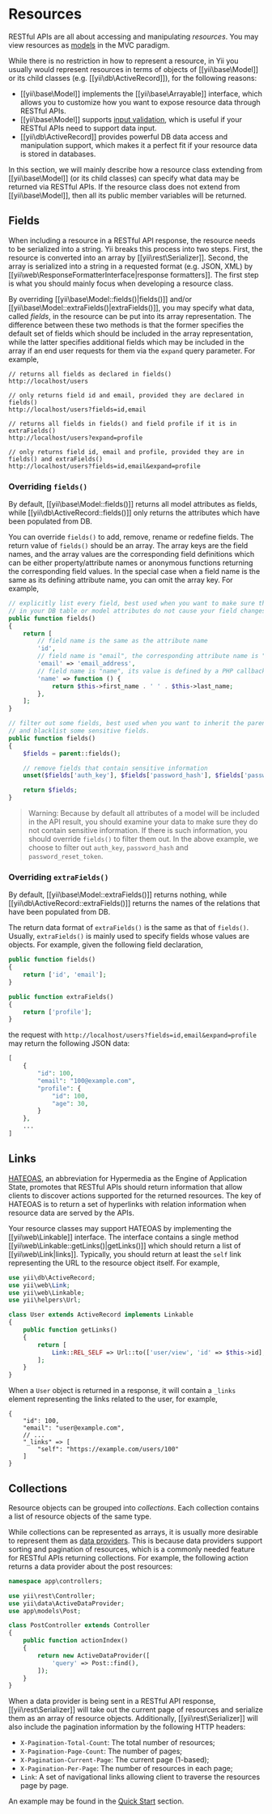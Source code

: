 Resources
=========

RESTful APIs are all about accessing and manipulating *resources*. You may view resources as
[models](structure-models.md) in the MVC paradigm.

While there is no restriction in how to represent a resource, in Yii you usually would represent resources
in terms of objects of [[yii\base\Model]] or its child classes (e.g. [[yii\db\ActiveRecord]]), for the
following reasons:

* [[yii\base\Model]] implements the [[yii\base\Arrayable]] interface, which allows you to
  customize how you want to expose resource data through RESTful APIs.
* [[yii\base\Model]] supports [input validation](input-validation.md), which is useful if your RESTful APIs
  need to support data input.
* [[yii\db\ActiveRecord]] provides powerful DB data access and manipulation support, which makes it
  a perfect fit if your resource data is stored in databases.

In this section, we will mainly describe how a resource class extending from [[yii\base\Model]] (or its child classes)
can specify what data may be returned via RESTful APIs. If the resource class does not extend from [[yii\base\Model]],
then all its public member variables will be returned.


## Fields <a name="fields"></a>

When including a resource in a RESTful API response, the resource needs to be serialized into a string.
Yii breaks this process into two steps. First, the resource is converted into an array by [[yii\rest\Serializer]].
Second, the array is serialized into a string in a requested format (e.g. JSON, XML) by
[[yii\web\ResponseFormatterInterface|response formatters]]. The first step is what you should mainly focus when
developing a resource class.

By overriding [[yii\base\Model::fields()|fields()]] and/or [[yii\base\Model::extraFields()|extraFields()]],
you may specify what data, called *fields*, in the resource can be put into its array representation.
The difference between these two methods is that the former specifies the default set of fields which should
be included in the array representation, while the latter specifies additional fields which may be included
in the array if an end user requests for them via the `expand` query parameter. For example,

```
// returns all fields as declared in fields()
http://localhost/users

// only returns field id and email, provided they are declared in fields()
http://localhost/users?fields=id,email

// returns all fields in fields() and field profile if it is in extraFields()
http://localhost/users?expand=profile

// only returns field id, email and profile, provided they are in fields() and extraFields()
http://localhost/users?fields=id,email&expand=profile
```


### Overriding `fields()` <a name="overriding-fields"></a>

By default, [[yii\base\Model::fields()]] returns all model attributes as fields, while
[[yii\db\ActiveRecord::fields()]] only returns the attributes which have been populated from DB.

You can override `fields()` to add, remove, rename or redefine fields. The return value of `fields()`
should be an array. The array keys are the field names, and the array values are the corresponding
field definitions which can be either property/attribute names or anonymous functions returning the
corresponding field values. In the special case when a field name is the same as its defining attribute
name, you can omit the array key. For example,

```php
// explicitly list every field, best used when you want to make sure the changes
// in your DB table or model attributes do not cause your field changes (to keep API backward compatibility).
public function fields()
{
    return [
        // field name is the same as the attribute name
        'id',
        // field name is "email", the corresponding attribute name is "email_address"
        'email' => 'email_address',
        // field name is "name", its value is defined by a PHP callback
        'name' => function () {
            return $this->first_name . ' ' . $this->last_name;
        },
    ];
}

// filter out some fields, best used when you want to inherit the parent implementation
// and blacklist some sensitive fields.
public function fields()
{
    $fields = parent::fields();

    // remove fields that contain sensitive information
    unset($fields['auth_key'], $fields['password_hash'], $fields['password_reset_token']);

    return $fields;
}
```

> Warning: Because by default all attributes of a model will be included in the API result, you should
> examine your data to make sure they do not contain sensitive information. If there is such information,
> you should override `fields()` to filter them out. In the above example, we choose
> to filter out `auth_key`, `password_hash` and `password_reset_token`.


### Overriding `extraFields()` <a name="overriding-extra-fields"></a>

By default, [[yii\base\Model::extraFields()]] returns nothing, while [[yii\db\ActiveRecord::extraFields()]]
returns the names of the relations that have been populated from DB.

The return data format of `extraFields()` is the same as that of `fields()`. Usually, `extraFields()`
is mainly used to specify fields whose values are objects. For example, given the following field
declaration,

```php
public function fields()
{
    return ['id', 'email'];
}

public function extraFields()
{
    return ['profile'];
}
```

the request with `http://localhost/users?fields=id,email&expand=profile` may return the following JSON data:

```php
[
    {
        "id": 100,
        "email": "100@example.com",
        "profile": {
            "id": 100,
            "age": 30,
        }
    },
    ...
]
```


## Links <a name="links"></a>

[HATEOAS](http://en.wikipedia.org/wiki/HATEOAS), an abbreviation for Hypermedia as the Engine of Application State,
promotes that RESTful APIs should return information that allow clients to discover actions supported for the returned
resources. The key of HATEOAS is to return a set of hyperlinks with relation information when resource data are served
by the APIs.

Your resource classes may support HATEOAS by implementing the [[yii\web\Linkable]] interface. The interface
contains a single method [[yii\web\Linkable::getLinks()|getLinks()]] which should return a list of [[yii\web\Link|links]].
Typically, you should return at least the `self` link representing the URL to the resource object itself. For example,

```php
use yii\db\ActiveRecord;
use yii\web\Link;
use yii\web\Linkable;
use yii\helpers\Url;

class User extends ActiveRecord implements Linkable
{
    public function getLinks()
    {
        return [
            Link::REL_SELF => Url::to(['user/view', 'id' => $this->id], true),
        ];
    }
}
```

When a `User` object is returned in a response, it will contain a `_links` element representing the links related
to the user, for example,

```
{
    "id": 100,
    "email": "user@example.com",
    // ...
    "_links" => [
        "self": "https://example.com/users/100"
    ]
}
```


## Collections <a name="collections"></a>

Resource objects can be grouped into *collections*. Each collection contains a list of resource objects
of the same type.

While collections can be represented as arrays, it is usually more desirable to represent them
as [data providers](output-data-providers.md). This is because data providers support sorting and pagination
of resources, which is a commonly needed feature for RESTful APIs returning collections. For example,
the following action returns a data provider about the post resources:

```php
namespace app\controllers;

use yii\rest\Controller;
use yii\data\ActiveDataProvider;
use app\models\Post;

class PostController extends Controller
{
    public function actionIndex()
    {
        return new ActiveDataProvider([
            'query' => Post::find(),
        ]);
    }
}
```

When a data provider is being sent in a RESTful API response, [[yii\rest\Serializer]] will take out the current
page of resources and serialize them as an array of resource objects. Additionally, [[yii\rest\Serializer]]
will also include the pagination information by the following HTTP headers:

* `X-Pagination-Total-Count`: The total number of resources;
* `X-Pagination-Page-Count`: The number of pages;
* `X-Pagination-Current-Page`: The current page (1-based);
* `X-Pagination-Per-Page`: The number of resources in each page;
* `Link`: A set of navigational links allowing client to traverse the resources page by page.

An example may be found in the [Quick Start](rest-quick-start.md#trying-it-out) section.
